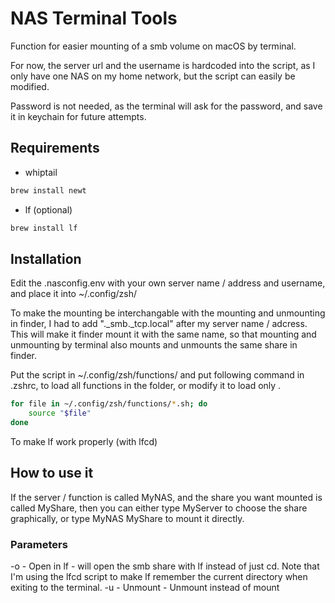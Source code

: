 # NAS Terminal Tools

Function for easier mounting of a smb volume on macOS by terminal.

For now, the server url and the username is hardcoded into the script, as I only have one NAS on my home network, but the script can easily be modified.

Password is not needed, as the terminal will ask for the password, and save it in keychain for future attempts.

## Requirements
- whiptail
```bash
brew install newt
```
- lf (optional)
```bash
brew install lf
```

## Installation

Edit the .nasconfig.env with your own server name / address and username, and place it into ~/.config/zsh/

To make the mounting be interchangable with the mounting and unmounting in finder, I had to add "._smb._tcp.local" after my server name / adcress. This will make it finder mount it with the same name, so that mounting and unmounting by terminal also mounts and unmounts the same share in finder.

Put the script in ~/.config/zsh/functions/ and put following command in .zshrc, to load all functions in the folder, or modify it to load only .

```bash
for file in ~/.config/zsh/functions/*.sh; do
    source "$file"
done
```

To make lf work properly (with lfcd)

## How to use it

If the server / function is called MyNAS, and the share you want mounted is called MyShare, then you can either type MyServer to choose the share graphically, or type MyNAS MyShare to mount it directly.

### Parameters
-o - Open in lf   - will open the smb share with lf instead of just cd. Note that I'm using the lfcd script to make lf remember the current directory when exiting to the terminal.
-u - Unmount      - Unmount instead of mount
